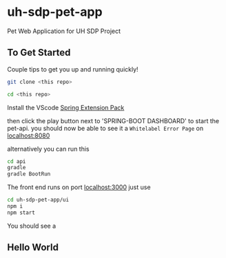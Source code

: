 # uh-sdp-pet-app

Pet Web Application for UH SDP Project

## To Get Started

Couple tips to get you up and running quickly!

```sh
git clone <this repo>

cd <this repo>

```

Install the VScode [Spring Extension Pack](https://marketplace.visualstudio.com/items?itemName=Pivotal.vscode-boot-dev-pack)

then click the play button next to 'SPRING-BOOT DASHBOARD' to start the pet-api. you should now be able to see it a `Whitelabel Error Page` on [localhost:8080](localhost:8080)

alternatively you can run this

```sh
cd api
gradle
gradle BootRun

```

The front end runs on port [localhost:3000](localhost:3000) just use

```sh
cd uh-sdp-pet-app/ui
npm i
npm start
```

You should see a <h2> Hello World</h2>
